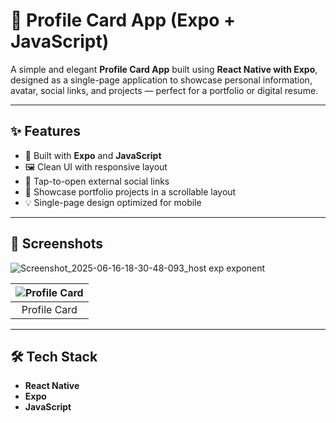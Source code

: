 # 🪪 Profile Card App (Expo + JavaScript)

A simple and elegant **Profile Card App** built using **React Native with Expo**, designed as a single-page application to showcase personal information, avatar, social links, and projects — perfect for a portfolio or digital resume.

---

## ✨ Features

- 📱 Built with **Expo** and **JavaScript**
- 🖼️ Clean UI with responsive layout
- 🔗 Tap-to-open external social links
- 🧩 Showcase portfolio projects in a scrollable layout
- 💡 Single-page design optimized for mobile

---

## 📸 Screenshots
![Screenshot_2025-06-16-18-30-48-093_host exp exponent]()

| ![Profile Card](https://github.com/user-attachments/assets/3715ed35-630f-4cbe-9970-5b570d7076ec) |
|:--:|
| Profile Card | 

---

## 🛠️ Tech Stack

- **React Native**
- **Expo**
- **JavaScript**
